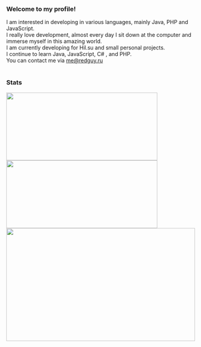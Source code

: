 ### Welcome to my profile!

I am interested in developing in various languages, mainly Java, PHP and JavaScript.<br>
I really love development, almost every day I sit down at the computer and immerse myself in this amazing world.<br>
I am currently developing for Hil.su and small personal projects.<br>
I continue to learn Java, JavaScript, C# , and PHP.<br>
You can contact me via me@redguy.ru<br><br>

### Stats
<div>
  <img height="180em" width="400em" src="https://github-readme-stats.vercel.app/api?username=RedGuys&count_private=true&show_icons=true&theme=github_dark" />
  <img height="180em" width="400em" src="https://github-readme-stats.vercel.app/api/top-langs/?username=RedGuys&langs_count=6&layout=compact&theme=github_dark" />
</div>

<div>
  <img height="300em" width="500em" align="center" height="280em" src="https://github-readme-stats.vercel.app/api/wakatime?username=RedGuys&theme=github_dark">
<div>
